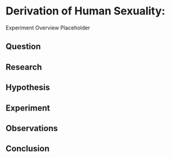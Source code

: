 # Derivation of Human Sexuality:

Experiment Overview Placeholder

## Question

## Research

## Hypothesis

## Experiment

## Observations

## Conclusion
